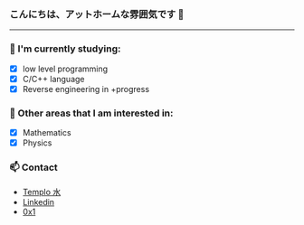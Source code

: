 
### こんにちは、アットホームな雰囲気です 👋

-----------------

### 🔭 I'm currently studying:
- [x] low level programming
- [x] C/C++ language
- [x] Reverse engineering in +progress

### 🧠 Other areas that I am interested in:

- [x] Mathematics
- [x] Physics

### 📫 Contact 
- [Templo 水](https://templo7k.ninja)
- [Linkedin](https://www.linkedin.com/in/gustavo-sae-8573ba277/)
- [0x1](https://twitter.com/izanagieyess)
